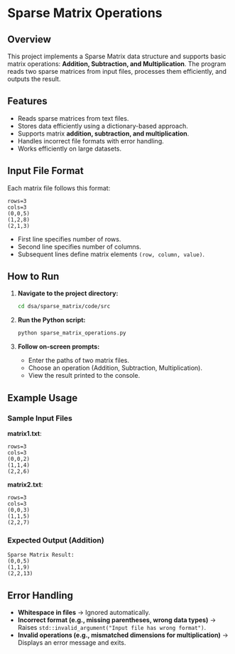 # Sparse Matrix Operations

## Overview
This project implements a Sparse Matrix data structure and supports basic matrix operations: **Addition, Subtraction, and Multiplication**. The program reads two sparse matrices from input files, processes them efficiently, and outputs the result.

## Features
- Reads sparse matrices from text files.
- Stores data efficiently using a dictionary-based approach.
- Supports matrix **addition, subtraction, and multiplication**.
- Handles incorrect file formats with error handling.
- Works efficiently on large datasets.

## Input File Format
Each matrix file follows this format:
```
rows=3
cols=3
(0,0,5)
(1,2,8)
(2,1,3)
```
- First line specifies number of rows.
- Second line specifies number of columns.
- Subsequent lines define matrix elements `(row, column, value)`.

## How to Run
1. **Navigate to the project directory:**
   ```sh
   cd dsa/sparse_matrix/code/src
   ```

2. **Run the Python script:**
   ```sh
   python sparse_matrix_operations.py
   ```

3. **Follow on-screen prompts:**
   - Enter the paths of two matrix files.
   - Choose an operation (Addition, Subtraction, Multiplication).
   - View the result printed to the console.

## Example Usage
### Sample Input Files
**matrix1.txt**:
```
rows=3
cols=3
(0,0,2)
(1,1,4)
(2,2,6)
```

**matrix2.txt**:
```
rows=3
cols=3
(0,0,3)
(1,1,5)
(2,2,7)
```

### Expected Output (Addition)
```
Sparse Matrix Result:
(0,0,5)
(1,1,9)
(2,2,13)
```

## Error Handling
- **Whitespace in files** → Ignored automatically.
- **Incorrect format (e.g., missing parentheses, wrong data types)** → Raises `std::invalid_argument("Input file has wrong format")`.
- **Invalid operations (e.g., mismatched dimensions for multiplication)** → Displays an error message and exits.
